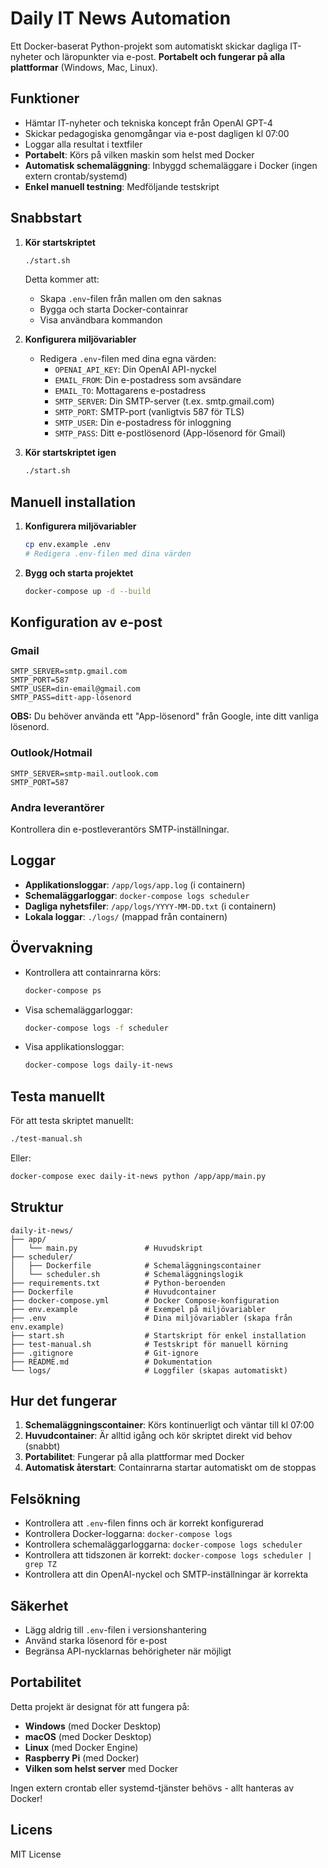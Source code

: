 # Daily IT News Automation

Ett Docker-baserat Python-projekt som automatiskt skickar dagliga IT-nyheter och läropunkter via e-post. **Portabelt och fungerar på alla plattformar** (Windows, Mac, Linux).

## Funktioner

- Hämtar IT-nyheter och tekniska koncept från OpenAI GPT-4
- Skickar pedagogiska genomgångar via e-post dagligen kl 07:00
- Loggar alla resultat i textfiler
- **Portabelt**: Körs på vilken maskin som helst med Docker
- **Automatisk schemaläggning**: Inbyggd schemaläggare i Docker (ingen extern crontab/systemd)
- **Enkel manuell testning**: Medföljande testskript

## Snabbstart

1. **Kör startskriptet**
   ```bash
   ./start.sh
   ```
   Detta kommer att:
   - Skapa `.env`-filen från mallen om den saknas
   - Bygga och starta Docker-containrar
   - Visa användbara kommandon

2. **Konfigurera miljövariabler**
   - Redigera `.env`-filen med dina egna värden:
     - `OPENAI_API_KEY`: Din OpenAI API-nyckel
     - `EMAIL_FROM`: Din e-postadress som avsändare
     - `EMAIL_TO`: Mottagarens e-postadress
     - `SMTP_SERVER`: Din SMTP-server (t.ex. smtp.gmail.com)
     - `SMTP_PORT`: SMTP-port (vanligtvis 587 för TLS)
     - `SMTP_USER`: Din e-postadress för inloggning
     - `SMTP_PASS`: Ditt e-postlösenord (App-lösenord för Gmail)

3. **Kör startskriptet igen**
   ```bash
   ./start.sh
   ```

## Manuell installation

1. **Konfigurera miljövariabler**
   ```bash
   cp env.example .env
   # Redigera .env-filen med dina värden
   ```

2. **Bygg och starta projektet**
   ```bash
   docker-compose up -d --build
   ```

## Konfiguration av e-post

### Gmail
```
SMTP_SERVER=smtp.gmail.com
SMTP_PORT=587
SMTP_USER=din-email@gmail.com
SMTP_PASS=ditt-app-lösenord
```
**OBS:** Du behöver använda ett "App-lösenord" från Google, inte ditt vanliga lösenord.

### Outlook/Hotmail
```
SMTP_SERVER=smtp-mail.outlook.com
SMTP_PORT=587
```

### Andra leverantörer
Kontrollera din e-postleverantörs SMTP-inställningar.

## Loggar

- **Applikationsloggar**: `/app/logs/app.log` (i containern)
- **Schemaläggarloggar**: `docker-compose logs scheduler`
- **Dagliga nyhetsfiler**: `/app/logs/YYYY-MM-DD.txt` (i containern)
- **Lokala loggar**: `./logs/` (mappad från containern)

## Övervakning

- Kontrollera att containrarna körs:
  ```bash
  docker-compose ps
  ```
- Visa schemaläggarloggar:
  ```bash
  docker-compose logs -f scheduler
  ```
- Visa applikationsloggar:
  ```bash
  docker-compose logs daily-it-news
  ```

## Testa manuellt

För att testa skriptet manuellt:
```bash
./test-manual.sh
```
Eller:
```bash
docker-compose exec daily-it-news python /app/app/main.py
```

## Struktur

```
daily-it-news/
├── app/
│   └── main.py               # Huvudskript
├── scheduler/
│   ├── Dockerfile            # Schemaläggningscontainer
│   └── scheduler.sh          # Schemaläggningslogik
├── requirements.txt          # Python-beroenden
├── Dockerfile                # Huvudcontainer
├── docker-compose.yml        # Docker Compose-konfiguration
├── env.example               # Exempel på miljövariabler
├── .env                      # Dina miljövariabler (skapa från env.example)
├── start.sh                  # Startskript för enkel installation
├── test-manual.sh            # Testskript för manuell körning
├── .gitignore                # Git-ignore
├── README.md                 # Dokumentation
└── logs/                     # Loggfiler (skapas automatiskt)
```

## Hur det fungerar

1. **Schemaläggningscontainer**: Körs kontinuerligt och väntar till kl 07:00
2. **Huvudcontainer**: Är alltid igång och kör skriptet direkt vid behov (snabbt)
3. **Portabilitet**: Fungerar på alla plattformar med Docker
4. **Automatisk återstart**: Containrarna startar automatiskt om de stoppas

## Felsökning

- Kontrollera att `.env`-filen finns och är korrekt konfigurerad
- Kontrollera Docker-loggarna: `docker-compose logs`
- Kontrollera schemaläggarloggarna: `docker-compose logs scheduler`
- Kontrollera att tidszonen är korrekt: `docker-compose logs scheduler | grep TZ`
- Kontrollera att din OpenAI-nyckel och SMTP-inställningar är korrekta

## Säkerhet

- Lägg aldrig till `.env`-filen i versionshantering
- Använd starka lösenord för e-post
- Begränsa API-nycklarnas behörigheter när möjligt

## Portabilitet

Detta projekt är designat för att fungera på:
- **Windows** (med Docker Desktop)
- **macOS** (med Docker Desktop)
- **Linux** (med Docker Engine)
- **Raspberry Pi** (med Docker)
- **Vilken som helst server** med Docker

Ingen extern crontab eller systemd-tjänster behövs - allt hanteras av Docker!

## Licens

MIT License 